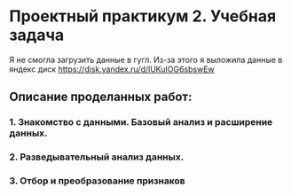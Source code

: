 # Проектный практикум 2. Учебная задача

Я не смогла загрузить данные в гугл. Из-за этого я выложила данные в яндекс диск
https://disk.yandex.ru/d/lUKuIOG6sbswEw


## **Описание проделанных работ:**

### 1. Знакомство с данными. Базовый анализ и расширение данных.
### 2. Разведывательный анализ данных.
### 3. Отбор и преобразование признаков
